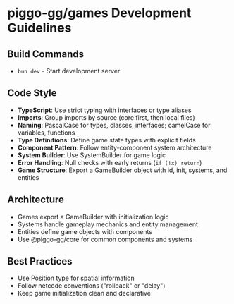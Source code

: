 # piggo-gg/games Development Guidelines

## Build Commands
- `bun dev` - Start development server

## Code Style
- **TypeScript**: Use strict typing with interfaces or type aliases
- **Imports**: Group imports by source (core first, then local files)
- **Naming**: PascalCase for types, classes, interfaces; camelCase for variables, functions
- **Type Definitions**: Define game state types with explicit fields
- **Component Pattern**: Follow entity-component system architecture
- **System Builder**: Use SystemBuilder for game logic
- **Error Handling**: Null checks with early returns (`if (!x) return`)
- **Game Structure**: Export a GameBuilder object with id, init, systems, and entities

## Architecture
- Games export a GameBuilder with initialization logic
- Systems handle gameplay mechanics and entity management
- Entities define game objects with components
- Use @piggo-gg/core for common components and systems

## Best Practices
- Use Position type for spatial information
- Follow netcode conventions ("rollback" or "delay")
- Keep game initialization clean and declarative
